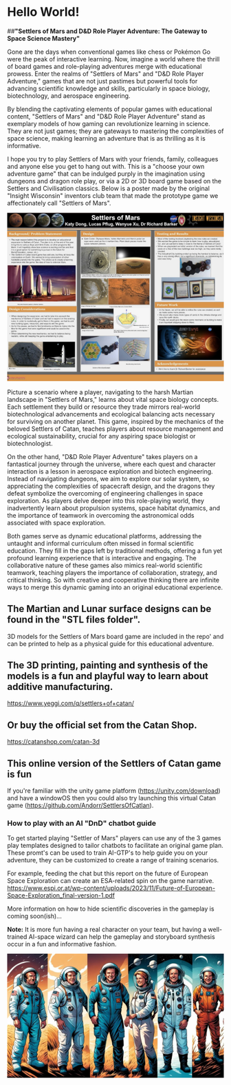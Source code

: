 # Hello World!  

##**"Settlers of Mars and D&D Role Player Adventure: The Gateway to Space Science Mastery"**

Gone are the days when conventional games like chess or Pokémon Go were the peak of interactive learning. Now, imagine a world where the thrill of board games and role-playing adventures merge with educational prowess. Enter the realms of "Settlers of Mars" and "D&D Role Player Adventure," games that are not just pastimes but powerful tools for advancing scientific knowledge and skills, particularly in space biology, biotechnology, and aerospace engineering.


By blending the captivating elements of popular games with educational content, "Settlers of Mars" and "D&D Role Player Adventure" stand as exemplary models of how gaming can revolutionize learning in science. They are not just games; they are gateways to mastering the complexities of space science, making learning an adventure that is as thrilling as it is informative.

I hope you try to play Settlers of Mars with your friends, family, colleagues and anyone else you get to hang out with. This is a "choose your own adventure game" that can be indulged purply in the imagination using dungeons and dragon role play, or via a 2D or 3D board game based on the Settlers and Civilisation classics. Below is a poster made by the original "Insight Wisconsin" inventors club team that made the prototype game we affectionately call "Settlers of Mars". 

![Poster showing the first test run of Settlers of Mars](Primary_Poster_Insight_Wisconsin.jpeg)

Picture a scenario where a player, navigating to the harsh Martian landscape in "Settlers of Mars," learns about vital space biology concepts. Each settlement they build or resource they trade mirrors real-world biotechnological advancements and ecological balancing acts necessary for surviving on another planet. This game, inspired by the mechanics of the beloved Settlers of Catan, teaches players about resource management and ecological sustainability, crucial for any aspiring space biologist or biotechnologist.

On the other hand, "D&D Role Player Adventure" takes players on a fantastical journey through the universe, where each quest and character interaction is a lesson in aerospace exploration and biotech engineering. Instead of navigating dungeons, we aim to explore our solar system, so appreciating the complexities of spacecraft design, and the dragons they defeat symbolize the overcoming of engineering challenges in space exploration. As players delve deeper into this role-playing world, they inadvertently learn about propulsion systems, space habitat dynamics, and the importance of teamwork in overcoming the astronomical odds associated with space exploration.

Both games serve as dynamic educational platforms, addressing the untaught and informal curriculum often missed in formal scientific education. They fill in the gaps left by traditional methods, offering a fun yet profound learning experience that is interactive and engaging. The collaborative nature of these games also mimics real-world scientific teamwork, teaching players the importance of collaboration, strategy, and critical thinking. So with creative and cooperative thinking there are infinite ways to merge this dynamic gaming into an original educational experience.

## The Martian and Lunar surface designs can be found in the "STL files folder".
3D models for the Settlers of Mars board game are included in the repo' and can be printed to help as a physical guide for this educational adventure. 

## The 3D printing, painting and synthesis of the models is a fun and playful way to learn about additive manufacturing. 
https://www.yeggi.com/q/settlers+of+catan/

## Or buy the official set from the Catan Shop. 
https://catanshop.com/catan-3d

## This online version of the Settlers of Catan game is fun
If you're familiar with the unity game platform (https://unity.com/download) and have a windowOS then you could also try launching this virtual Catan game (https://github.com/Andorr/SettlersOfCatlan).


### How to play with an AI "DnD" chatbot guide
To get started playing "Settler of Mars" players can use any of the 3 games play templates designed to tailor chatbots to facilitate an original game plan. 
These promt's can be used to train AI-GTP's to help guide you on your adventure, they can be customized to create a range of training scenarios. 

For example, feeding the chat but this report on the future of European Space Exploration can create an ESA-related spin on the game narrative. 
https://www.espi.or.at/wp-content/uploads/2023/11/Future-of-European-Space-Exploration_final-version-1.pdf

More information on how to hide scientific discoveries in the gameplay is coming soon(ish)... 

**Note:** 
It is more fun having a real character on your team, but having a well-trained AI-space wizard can help the gameplay and storyboard synthesis occur in a fun and informative fashion.  

![Characters](Characters/space_characters.webp)

